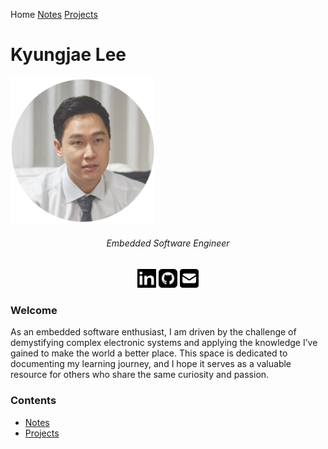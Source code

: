 Home [Notes](./notes) [Projects](./projects)

# Kyungjae Lee



<img src="img\headshot_circle.jpg" width="230">

<h6 style="text-align: center;">Embedded Software Engineer</h6>

<p style="text-align: center;"><a href="https://www.linkedin.com/in/kyungjaelee/"><img src="img/linkedin.svg" width="30"></a> <a href="https://www.github.com/kyungjae-lee/"><img src="img/github.png" width="30"></a> <a href="mailto:kjxlee@gmail.com"><img src="img/email.png" width="30"></a></p>



### Welcome

As an embedded software enthusiast, I am driven by the challenge of demystifying complex electronic systems and applying the knowledge I’ve gained to make the world a better place. This space is dedicated to documenting my learning journey, and I hope it serves as a valuable resource for others who share the same curiosity and passion.

### Contents

* [Notes](./notes)
* [Projects](./projects)

